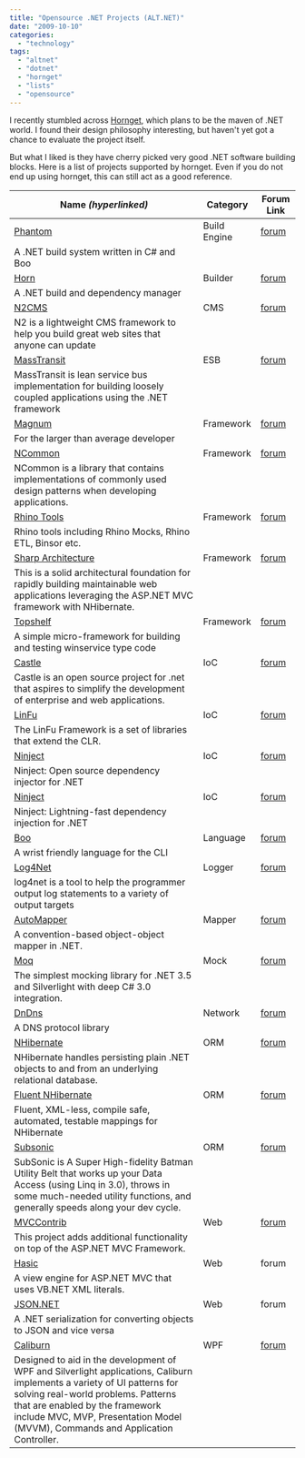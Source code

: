 ```yaml
---
title: "Opensource .NET Projects (ALT.NET)"
date: "2009-10-10"
categories: 
  - "technology"
tags: 
  - "altnet"
  - "dotnet"
  - "hornget"
  - "lists"
  - "opensource"
---
```


I recently stumbled across [Hornget](http://code.google.com/p/hornget/), which plans to be the maven of .NET world. I found their design philosophy interesting, but haven't yet got a chance to evaluate the project itself.

But what I liked is they have cherry picked very good .NET software building blocks. Here is a list of projects supported by hornget. Even if you do not end up using hornget, this can still act as a good reference.

| Name _(hyperlinked)_ | Category | Forum Link |
| --- | --- | --- |
| [Phantom](http://github.com/JeremySkinner/Phantom/tree/master) | Build Engine | [forum](http://github.com/JeremySkinner/Phantom/) |
| A .NET build system written in C# and Boo |
| [Horn](http://code.google.com/p/hornget/) | Builder | [forum](http://groups.google.co.uk/group/horn-development?hl=en) |
| A .NET build and dependency manager |
| [N2CMS](http://n2cms.com/) | CMS | [forum](http://www.codeplex.com/n2/Thread/List.aspx) |
| N2 is a lightweight CMS framework to help you build great web sites that anyone can update |
| [MassTransit](http://code.google.com/p/masstransit/) | ESB | [forum](http://groups.google.com/group/masstransit-discuss) |
| MassTransit is lean service bus implementation for building loosely coupled applications using the .NET framework |
| [Magnum](http://code.google.com/p/masstransit/) | Framework | [forum](http://groups.google.com/group/masstransit) |
| For the larger than average developer |
| [NCommon](http://ncommon.codeplex.com/) | Framework | [forum](http://ncommon.codeplex.com/Thread/List.aspx) |
| NCommon is a library that contains implementations of commonly used design patterns when developing applications. |
| [Rhino Tools](http://ayende.com/projects/rhino-mocks.aspx) | Framework | [forum](http://groups.google.co.uk/group/rhino-tools-dev) |
| Rhino tools including Rhino Mocks, Rhino ETL, Binsor etc. |
| [Sharp Architecture](http://code.google.com/p/sharp-architecture/) | Framework | [forum](http://groups.google.com/group/sharp-architecture) |
| This is a solid architectural foundation for rapidly building maintainable web applications leveraging the ASP.NET MVC framework with NHibernate. |
| [Topshelf](http://code.google.com/p/masstransit/) | Framework | [forum](http://groups.google.com/group/masstransit) |
| A simple micro-framework for building and testing winservice type code |
| [Castle](http://www.castleproject.org/) | IoC | [forum](http://groups.google.co.uk/group/castle-project-users?hl=en) |
| Castle is an open source project for .net that aspires to simplify the development of enterprise and web applications. |
| [LinFu](http://code.google.com/p/linfu/) | IoC | [forum](http://groups.google.com/group/linfuframework) |
| The LinFu Framework is a set of libraries that extend the CLR. |
| [Ninject](http://ninject.org/) | IoC | [forum](http://groups.google.com/group/ninject) |
| Ninject: Open source dependency injector for .NET |
| [Ninject](http://ninject.org/) | IoC | [forum](http://groups.google.com/group/ninject) |
| Ninject: Lightning-fast dependency injection for .NET |
| [Boo](http://boo.codehaus.org/) | Language | [forum](http://groups.google.com/group/boolang) |
| A wrist friendly language for the CLI |
| [Log4Net](http://logging.apache.org/log4net/index.html) | Logger | [forum](http://mail-archives.apache.org/mod_mbox/logging-log4net-user/) |
| log4net is a tool to help the programmer output log statements to a variety of output targets |
| [AutoMapper](http://www.codeplex.com/AutoMapper/) | Mapper | [forum](http://groups.google.com/group/automapper-users) |
| A convention-based object-object mapper in .NET. |
| [Moq](http://code.google.com/p/moq/) | Mock | [forum](http://groups.google.com/group/moqdisc) |
| The simplest mocking library for .NET 3.5 and Silverlight with deep C# 3.0 integration. |
| [DnDns](http://dndns.codeplex.com/) | Network | [forum](http://dndns.codeplex.com/Thread/List.aspx) |
| A DNS protocol library |
| [NHibernate](http://www.hibernate.org/343.html) | ORM | [forum](http://groups.google.co.uk/group/nhusers?hl=en) |
| NHibernate handles persisting plain .NET objects to and from an underlying relational database. |
| [Fluent NHibernate](http://fluentnhibernate.org/) | ORM | [forum](http://groups.google.com/group/fluent-nhibernate) |
| Fluent, XML-less, compile safe, automated, testable mappings for NHibernate |
| [Subsonic](http://subsonicproject.com/) | ORM | [forum](http://stackoverflow.com/questions/tagged/subsonic) |
| SubSonic is A Super High-fidelity Batman Utility Belt that works up your Data Access (using Linq in 3.0), throws in some much-needed utility functions, and generally speeds along your dev cycle. |
| [MVCContrib](http://www.codeplex.com/MVCContrib) | Web | [forum](http://groups.google.co.uk/group/mvccontrib-discuss) |
| This project adds additional functionality on top of the ASP.NET MVC Framework. |
| [Hasic](http://www.assembla.com/wiki/show/hasic) | Web | forum |
| A view engine for ASP.NET MVC that uses VB.NET XML literals. |
| [JSON.NET](http://james.newtonking.com/pages/json-net.aspx/) | Web | forum |
| A .NET serialization for converting objects to JSON and vice versa |
| [Caliburn](http://caliburn.codeplex.com/) | WPF | [forum](http://caliburn.codeplex.com/Thread/List.aspx) |
| Designed to aid in the development of WPF and Silverlight applications, Caliburn implements a variety of UI patterns for solving real-world problems. Patterns that are enabled by the framework include MVC, MVP, Presentation Model (MVVM), Commands and Application Controller. |
